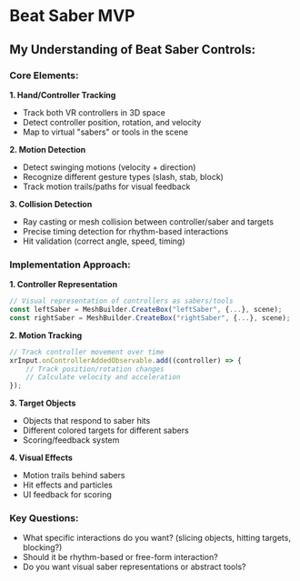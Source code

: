 # Beat Saber MVP

## My Understanding of Beat Saber Controls:

### Core Elements:
**1. Hand/Controller Tracking**
- Track both VR controllers in 3D space
- Detect controller position, rotation, and velocity
- Map to virtual "sabers" or tools in the scene

**2. Motion Detection**
- Detect swinging motions (velocity + direction)
- Recognize different gesture types (slash, stab, block)
- Track motion trails/paths for visual feedback

**3. Collision Detection**
- Ray casting or mesh collision between controller/saber and targets
- Precise timing detection for rhythm-based interactions
- Hit validation (correct angle, speed, timing)

### Implementation Approach:

**1. Controller Representation**
```javascript
// Visual representation of controllers as sabers/tools
const leftSaber = MeshBuilder.CreateBox("leftSaber", {...}, scene);
const rightSaber = MeshBuilder.CreateBox("rightSaber", {...}, scene);
```

**2. Motion Tracking**
```javascript
// Track controller movement over time
xrInput.onControllerAddedObservable.add((controller) => {
    // Track position/rotation changes
    // Calculate velocity and acceleration
});
```

**3. Target Objects**
- Objects that respond to saber hits
- Different colored targets for different sabers
- Scoring/feedback system

**4. Visual Effects**
- Motion trails behind sabers
- Hit effects and particles
- UI feedback for scoring

### Key Questions:
- What specific interactions do you want? (slicing objects, hitting targets, blocking?)
- Should it be rhythm-based or free-form interaction?
- Do you want visual saber representations or abstract tools?